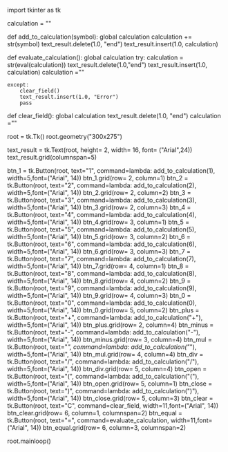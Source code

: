 import tkinter as tk

calculation = ""

def add_to_calculation(symbol):
    global calculation
    calculation += str(symbol)
    text_result.delete(1.0, "end")
    text_result.insert(1.0, calculation)

def evaluate_calculation():
    global calculation
    try:
        calculation = str(eval(calculation))
        text_result.delete(1.0,"end")
        text_result.insert(1.0, calculation)
        calculation =""

    except:
        clear_field()
        text_result.insert(1.0, "Error")
        pass
def clear_field():
    global calculation
    text_result.delete(1.0, "end")
    calculation =""


root = tk.Tk()
root.geometry("300x275")

text_result = tk.Text(root, height= 2, width= 16, font= ("Arial",24))
text_result.grid(columnspan=5)

btn_1 = tk.Button(root, text="1", command=lambda: add_to_calculation(1), width=5,font=("Arial", 14))
btn_1.grid(row= 2, column=1)
btn_2 = tk.Button(root, text="2", command=lambda: add_to_calculation(2), width=5,font=("Arial", 14))
btn_2.grid(row= 2, column=2)
btn_3 = tk.Button(root, text="3", command=lambda: add_to_calculation(3), width=5,font=("Arial", 14))
btn_3.grid(row= 2, column=3)
btn_4 = tk.Button(root, text="4", command=lambda: add_to_calculation(4), width=5,font=("Arial", 14))
btn_4.grid(row= 3, column=1)
btn_5 = tk.Button(root, text="5", command=lambda: add_to_calculation(5), width=5,font=("Arial", 14))
btn_5.grid(row= 3, column=2)
btn_6 = tk.Button(root, text="6", command=lambda: add_to_calculation(6), width=5,font=("Arial", 14))
btn_6.grid(row= 3, column=3)
btn_7 = tk.Button(root, text="7", command=lambda: add_to_calculation(7), width=5,font=("Arial", 14))
btn_7.grid(row= 4, column=1)
btn_8 = tk.Button(root, text="8", command=lambda: add_to_calculation(8), width=5,font=("Arial", 14))
btn_8.grid(row= 4, column=2)
btn_9 = tk.Button(root, text="9", command=lambda: add_to_calculation(9), width=5,font=("Arial", 14))
btn_9.grid(row= 4, column=3)
btn_0 = tk.Button(root, text="0", command=lambda: add_to_calculation(0), width=5,font=("Arial", 14))
btn_0.grid(row= 5, column=2)
btn_plus = tk.Button(root, text="+", command=lambda: add_to_calculation("+"), width=5,font=("Arial", 14))
btn_plus.grid(row= 2, column=4)
btn_minus = tk.Button(root, text="-", command=lambda: add_to_calculation("-"), width=5,font=("Arial", 14))
btn_minus.grid(row= 3, column=4)
btn_mul = tk.Button(root, text="*", command=lambda: add_to_calculation("*"), width=5,font=("Arial", 14))
btn_mul.grid(row= 4, column=4)
btn_div = tk.Button(root, text="/", command=lambda: add_to_calculation("/"), width=5,font=("Arial", 14))
btn_div.grid(row= 5, column=4)
btn_open = tk.Button(root, text="(", command=lambda: add_to_calculation("("), width=5,font=("Arial", 14))
btn_open.grid(row= 5, column=1)
btn_close = tk.Button(root, text=")", command=lambda: add_to_calculation(")"), width=5,font=("Arial", 14))
btn_close.grid(row= 5, column=3)
btn_clear = tk.Button(root, text="C", command=clear_field, width=11,font=("Arial", 14))
btn_clear.grid(row= 6, column=1, columnspan=2)
btn_equal = tk.Button(root, text="=", command=evaluate_calculation, width=11,font=("Arial", 14))
btn_equal.grid(row= 6, column=3, columnspan=2)

root.mainloop()
